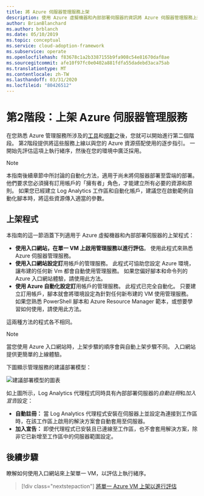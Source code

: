 ```yaml
---
title: 將 Azure 伺服器管理服務上架
description: 使用 Azure 虛擬機器和內部部署伺服器的資訊將 Azure 伺服器管理服務上架。
author: BrianBlanchard
ms.author: brblanch
ms.date: 05/10/2019
ms.topic: conceptual
ms.service: cloud-adoption-framework
ms.subservice: operate
ms.openlocfilehash: f83678c1a2b3387155b9fa908c54e81670daf8ae
ms.sourcegitcommit: afe10f97fc0e0402a881fdfa55dadebd3aca75ab
ms.translationtype: MT
ms.contentlocale: zh-TW
ms.lasthandoff: 03/31/2020
ms.locfileid: "80426512"
---
```

# <a name="phase-2-onboarding-azure-server-management-services"></a>第2階段：上架 Azure 伺服器管理服務

在您熟悉 Azure 管理服務所涉及的[工具](./tools-services.md)和[規劃](./prerequisites.md)之後，您就可以開始進行第二個階段。 第2階段提供將這些服務上線以與您的 Azure 資源搭配使用的逐步指引。 一開始先評估這項上執行緒序，然後在您的環境中廣泛採用。

> [!NOTE]
> 本指南後續章節中所討論的自動化方法，適用于尚未將伺服器部署至雲端的部署。 他們要求您必須擁有訂用帳戶的「擁有者」角色，才能建立所有必要的資源和原則。 如果您已經建立 Log Analytics 工作區和自動化帳戶，建議您在啟動範例自動化腳本時，將這些資源傳入適當的參數。

## <a name="onboarding-processes"></a>上架程式

本指南的這一節涵蓋下列適用于 Azure 虛擬機器和內部部署伺服器的上架程式：

- **使用入口網站，在單一 VM 上啟用管理服務以進行評估**。 使用此程式來熟悉 Azure 伺服器管理服務。
- **使用入口網站設定訂**用帳戶的管理服務。 此程式可協助您設定 Azure 環境，讓布建的任何新 Vm 都會自動使用管理服務。 如果您偏好腳本和命令列的 Azure 入口網站體驗，請使用此方法。
- **使用 Azure 自動化設定訂**用帳戶的管理服務。 此程式已完全自動化。 只要建立訂用帳戶，腳本就會將環境設定為針對任何新布建的 VM 使用管理服務。 如果您熟悉 PowerShell 腳本和 Azure Resource Manager 範本，或想要學習如何使用，請使用此方法。

這兩種方法的程式各不相同。

> [!NOTE]
> 當您使用 Azure 入口網站時，上架步驟的順序會與自動上架步驟不同。 入口網站提供更簡單的上線體驗。

下圖顯示管理服務的建議部署模型：

![建議部署模型的圖表](./media/recommended-deployment.png)

如上圖所示，Log Analytics 代理程式同時具有內部部署伺服器的*自動註冊*和*加入宣告*設定：

- **自動註冊：** 當 Log Analytics 代理程式安裝在伺服器上並設定為連接到工作區時，在該工作區上啟用的解決方案會自動套用至伺服器。
- **加入宣告：** 即使代理程式已安裝且已連線至工作區，也不會套用解決方案，除非它已新增至工作區中的伺服器範圍設定。

## <a name="next-steps"></a>後續步驟

瞭解如何使用入口網站來上架單一 VM，以評估上執行緒序。

> [!div class="nextstepaction"]
> [將單一 Azure VM 上架以進行評估](./onboard-single-vm.md)
